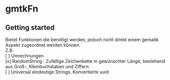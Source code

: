 # gmtkFn



## Getting started

Bietet Funktionen die benötigt werden, jedoch nicht direkt einem gematik Aspekt zugeordnet werden können. <br>
Z.B. <br>
[ ] Umrechnungen <br>
[x] RandomString : Zufällige Zeichenkette in gewünschter Länge, bestehend aus Groß-, Kleinbuchstaben und Ziffern.<br>
[ ] Universal eindeutige Strings. Konvertierte uuid <br>

